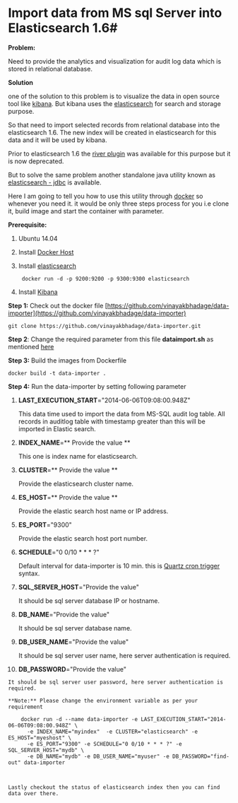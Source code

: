 # Import data from MS sql Server into Elasticsearch 1.6#

**Problem:**

Need to provide the analytics and visualization for audit log data which is stored in relational database. 
 
**Solution**

one of the solution to this problem is to visualize the data in open source tool like [kibana](https://www.elastic.co/products/kibana). But kibana uses the [elasticsearch](https://www.elastic.co/products/elasticsearch) for search and storage purpose.

So that need to import selected records from relational database into the elasticsearch 1.6. The new index will be created in elasticsearch for this data and it will be used by kibana.

Prior to elasticsearch 1.6 the [river plugin](https://www.elastic.co/blog/deprecating-rivers) was available for this purpose but it is now deprecated.

But to solve the same problem another standalone java utility known as [elasticsearch - jdbc](https://github.com/jprante/elasticsearch-jdbc) is available. 

Here I am going to tell you how to use this utility through [docker](https://www.docker.com/) so whenever you need it. it would be only three steps process for you i.e clone it, build image and start the container with parameter. 



**Prerequisite:**

1. Ubuntu 14.04
2. Install [Docker Host](https://docs.docker.com/installation/ubuntulinux/)
3. Install [elasticsearch](https://registry.hub.docker.com/_/elasticsearch/) 
	
		docker run -d -p 9200:9200 -p 9300:9300 elasticsearch 

4. Install [Kibana](https://www.elastic.co/products/kibana)



**Step 1:** Check out the docker file [https://github.com/vinayakbhadage/data-importer](https://github.com/vinayakbhadage/data-importer)

	git clone https://github.com/vinayakbhadage/data-importer.git

**Step 2**: Change the required parameter from this file **dataimport.sh** as mentioned [here](https://github.com/jprante/elasticsearch-jdbc)

**Step 3:** Build the images from Dockerfile

	docker build -t data-importer .

**Step 4:** Run the data-importer by setting following parameter 


 1. **LAST_EXECUTION_START**="2014-06-06T09:08:00.948Z"
    
	This data time used to import the data from MS-SQL audit log table. All records in auditlog table with timestamp greater than this will be imported in Elastic search.

 2. **INDEX_NAME**=** Provide the value **
 
	This one is index name for elasticsearch.

 3. **CLUSTER**=** Provide the value **
 	
	Provide the elasticsearch cluster name.

 4. **ES_HOST**=** Provide the value **
 
 	Provide the elastic search host name or IP address.

 5. **ES_PORT**="9300"

 	Provide the elastic search host port number.

 6. **SCHEDULE**="0 0/10 * * * ?"

	Default interval for data-importer is 10 min. this is [Quartz cron trigger](http://www.quartz-scheduler.org/documentation/quartz-1.x/tutorials/crontrigger) syntax. 
 
 7. **SQL_SERVER_HOST**="Provide the value"

	It should be sql server database IP or hostname.

 8. **DB_NAME**="Provide the value"

	It should be sql server database name.


 9. **DB_USER_NAME**="Provide the value"
 
	It should be sql server user name, here server authentication is required.

 10. **DB_PASSWORD**="Provide the value"

	It should be sql server user password, here server authentication is required.

	**Note:** Please change the environment variable as per your requirement

		docker run -d --name data-importer -e LAST_EXECUTION_START="2014-06-06T09:08:00.948Z" \
		  -e INDEX_NAME="myindex"  -e CLUSTER="elasticsearch" -e ES_HOST="myeshost" \
		  -e ES_PORT="9300" -e SCHEDULE="0 0/10 * * * ?" -e SQL_SERVER_HOST="mydb" \
		  -e DB_NAME="mydb" -e DB_USER_NAME="myuser" -e DB_PASSWORD="find-out" data-importer



	Lastly checkout the status of elasticsearch index then you can find data over there.





